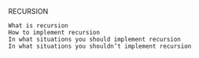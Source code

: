 RECURSION

    What is recursion
    How to implement recursion
    In what situations you should implement recursion
    In what situations you shouldn’t implement recursion

